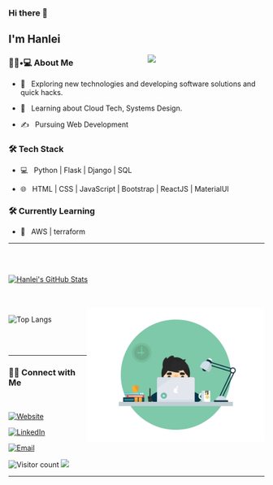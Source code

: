 ### Hi there 👋<h2> I'm Hanlei</h2>

<img align='right' src="https://media.giphy.com/media/M9gbBd9nbDrOTu1Mqx/giphy.gif" width="230">

<h3> 👨🏻•💻 About Me </h3>



- 🤔 &nbsp; Exploring new technologies and developing software solutions and quick hacks.

- 🌱 &nbsp; Learning about Cloud Tech, Systems Design.

- ✍️ &nbsp; Pursuing Web Development



<h3>🛠 Tech Stack</h3>



- 💻 &nbsp; Python | Flask | Django | SQL

- 🌐 &nbsp; HTML | CSS | JavaScript | Bootstrap | ReactJS | MaterialUI

<!--

- 🛢 &nbsp; mariaDb | Postgresql | SQLite

- 🔧 &nbsp; Git | Continous Intergration | Continous Deployment | IBM Cloud

- 🖥 &nbsp; Ableton | Protools | Photoshop

-->



<h3>🛠 Currently Learning</h3>

- 🔧 &nbsp; AWS | terraform

<hr>



<br/><br/>

[![Hanlei's GitHub Stats](https://github-readme-stats.vercel.app/api?username=roomforyeesus&show_icons=true)](https://github.com/roomforyeesus)

<br/>

<br/>

<img src="https://github.com/nirala69/nirala69/blob/master/70804f7e25b11f29db904f2fa7b4cd9d.gif" width="350" align='right'>

![Top Langs](https://github-readme-stats.vercel.app/api/top-langs/?username=roomforyeesus&show_icons=true)

<br><br>



<hr>



<h3> 🤝🏻 Connect with Me </h3>

<br>



<p align="center">

<a href="https://website.com"><img alt="Website" src="https://img.shields.io/badge/website-black?style=flat-square&logo=google-chrome"></a>

<a href="https://www.linkedin.com/in/hantothelei/"><img alt="LinkedIn" src="https://img.shields.io/badge/LinkedIn-You_Can-blue?style=flat-square&logo=linkedin"></a>

<a href="mailto:hanleiliangg@gmail.com"><img alt="Email" src="https://img.shields.io/badge/Email-Click_Me-blue?style=flat-square&logo=gmail"></a>

</p>



![Visitor count](https://visitor-badge.laobi.icu/badge?page_id=roomforyeesus.roomforyeesus)   <img src="https://media.giphy.com/media/dxn6fRlTIShoeBr69N/giphy.gif" width="30">





<hr>



